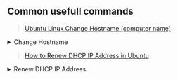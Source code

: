 ## Common usefull commands
> [Ubuntu Linux Change Hostname (computer name)](https://www.cyberciti.biz/faq/ubuntu-change-hostname-command/)

<details>
<summary>Change Hostname</summary>
  
```
:~$ hostname
:~$ hostnamectl

# with reboot
sudo nano /etc/hostname
sudo nano /etc/hosts
sudo reboot

# without reboot
sudo hostname new-server-name-here
sudo nano /etc/hostname
sudo nano /etc/hosts

# via hostnamectl
hostnamectl set-hostname viveks-laptop
sudo nano /etc/hosts
```
</details>



> [How to Renew DHCP IP Address in Ubuntu](https://www.baeldung.com/linux/renew-dhcp-ip-address-ubuntu)

<details>
<summary>Renew DHCP IP Address</summary>
  
```
:~$ ps fax | grep dhclient
   2574 pts/0    S+     0:00  |       \_ grep --color=auto dhclient

:~$ ip addr

:~$ sudo dhclient -r

:~$ sudo dhclient -v
Internet Systems Consortium DHCP Client 4.4.1
Copyright 2004-2018 Internet Systems Consortium.
All rights reserved.
For info, please visit https://www.isc.org/software/dhcp/

:~$ ip addr
```
</details>

